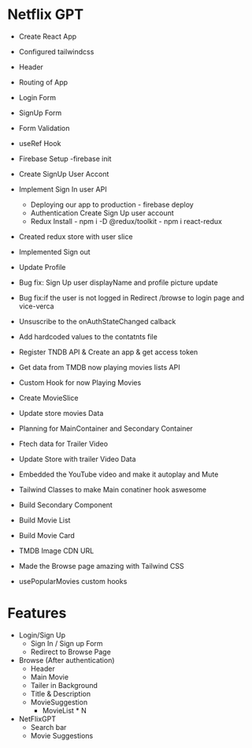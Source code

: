 # Netflix GPT

- Create React App
- Configured tailwindcss
- Header
- Routing of App
- Login Form
- SignUp Form
- Form Validation
- useRef Hook
- Firebase Setup -firebase init
- Create SignUp User Accont
- Implement Sign In user API
  - Deploying our app to production - firebase deploy
  - Authentication Create Sign Up user account
  - Redux Install - npm i -D @redux/toolkit - npm i react-redux
- Created redux store with user slice
- Implemented Sign out
- Update Profile
- Bug fix: Sign Up user displayName and profile picture update
- Bug fix:if the user is not logged in Redirect /browse to login page and vice-verca
- Unsuscribe to the onAuthStateChanged calback
- Add hardcoded values to the contatnts file

- Register TNDB API & Create an app & get access token
- Get data from TMDB now playing movies lists API
- Custom Hook for now Playing Movies
- Create MovieSlice
- Update store movies Data
- Planning for MainContainer and Secondary Container
- Ftech data for Trailer Video
- Update Store with trailer Video Data
- Embedded the YouTube video and make it autoplay and Mute
- Tailwind Classes to make Main conatiner hook aswesome
- Build Secondary Component
- Build Movie List
- Build Movie Card
- TMDB Image CDN URL
- Made the Browse page amazing with Tailwind CSS
- usePopularMovies custom hooks

# Features

- Login/Sign Up
  - Sign In / Sign up Form
  - Redirect to Browse Page
- Browse (After authentication)
  - Header
  - Main Movie
  - Tailer in Background
  - Title & Description
  - MovieSuggestion
    - MovieList \* N
- NetFlixGPT
  - Search bar
  - Movie Suggestions
